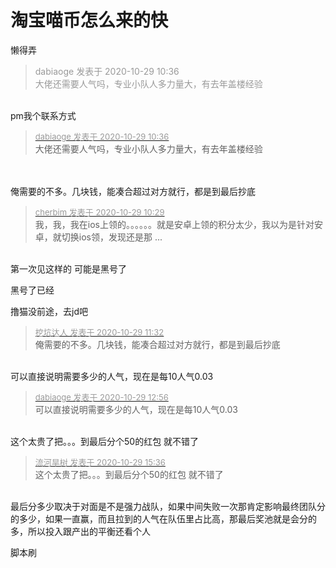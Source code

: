# 淘宝喵币怎么来的快


懒得弄

<div class="quote"><blockquote><font color="#999999">dabiaoge 发表于 2020-10-29 10:36</font><br />
<font color="#999999">大佬还需要人气吗，专业小队人多力量大，有去年盖楼经验</font></blockquote></div><br />
pm我个联系方式

<div class="quote"><blockquote><font size="2"><a href="https://www.hostloc.com/forum.php?mod=redirect&amp;goto=findpost&amp;pid=9368057&amp;ptid=759706" target="_blank"><font color="#999999">dabiaoge 发表于 2020-10-29 10:36</font></a></font><br />
大佬还需要人气吗，专业小队人多力量大，有去年盖楼经验</blockquote></div><br />
<br />
俺需要的不多。几块钱，能凑合超过对方就行，都是到最后抄底

<div class="quote"><blockquote><font size="2"><a href="https://www.hostloc.com/forum.php?mod=redirect&amp;goto=findpost&amp;pid=9368009&amp;ptid=759706" target="_blank"><font color="#999999">cherbim 发表于 2020-10-29 10:29</font></a></font><br />
我，我，我在ios上领的。。。。。。就是安卓上领的积分太少，我以为是针对安卓，就切换ios领，发现还是那 ...</blockquote></div><br />
第一次见这样的 可能是黑号了

黑号了已经

撸猫没前途，去jd吧

<div class="quote"><blockquote><font size="2"><a href="https://www.hostloc.com/forum.php?mod=redirect&amp;goto=findpost&amp;pid=9368409&amp;ptid=759706" target="_blank"><font color="#999999">挖坑达人 发表于 2020-10-29 11:32</font></a></font><br />
俺需要的不多。几块钱，能凑合超过对方就行，都是到最后抄底</blockquote></div><br />
可以直接说明需要多少的人气，现在是每10人气0.03

<div class="quote"><blockquote><font size="2"><a href="https://www.hostloc.com/forum.php?mod=redirect&amp;goto=findpost&amp;pid=9368786&amp;ptid=759706" target="_blank"><font color="#999999">dabiaoge 发表于 2020-10-29 12:56</font></a></font><br />
可以直接说明需要多少的人气，现在是每10人气0.03</blockquote></div><br />
这个太贵了把。。。到最后分个50的红包 就不错了

<div class="quote"><blockquote><font size="2"><a href="https://www.hostloc.com/forum.php?mod=redirect&amp;goto=findpost&amp;pid=9369516&amp;ptid=759706" target="_blank"><font color="#999999">流河旱树 发表于 2020-10-29 15:36</font></a></font><br />
这个太贵了把。。。到最后分个50的红包 就不错了</blockquote></div><br />
最后分多少取决于对面是不是强力战队，如果中间失败一次那肯定影响最终团队分的多少，如果一直赢，而且拉到的人气在队伍里占比高，那最后奖池就是会分的多，所以投入跟产出的平衡还看个人

脚本刷

